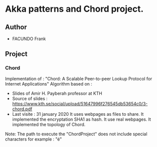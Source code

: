 # Akka patterns and Chord project.

## Author
* FACUNDO Frank

## Project
### Chord
Implementation of :
"Chord: A Scalable Peer-to-peer Lookup Protocol for Internet Applications"
Algorithm based on :
 * Slides of Amir H. Payberah professor at KTH
 * Source of slides : https://www.kth.se/social/upload/51647996f276545db53654c0/3-chord.pdf
 * Last visite : 31 january 2020
 It uses webpages as files to share.
 It implemented the encryptation SHA1 as hash.
 It use real webpages.
 It implemented the topology of Chord.


Note: The path to execute the "ChordProject" does not include special characters for example : "é"
